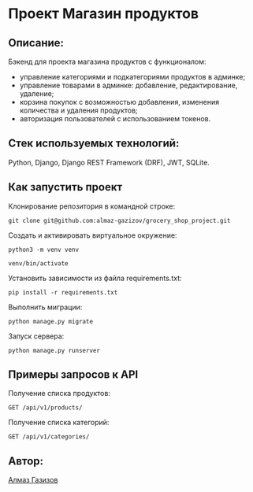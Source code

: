 # Проект Магазин продуктов

## Описание:

Бэкенд для проекта магазина продуктов с функционалом:

- управление категориями и подкатегориями продуктов в админке;
- управление товарами в админке: добавление, редактирование, удаление;
- корзина покупок с возможностью добавления, изменения количества и удаления продуктов;
- авторизация пользователей с использованием токенов.

## Стек используемых технологий:

Python, Django, Django REST Framework (DRF), JWT, SQLite.

## Как запустить проект

Клонирование репозитория в командной строке:
```
git clone git@github.com:almaz-gazizov/grocery_shop_project.git
```

Cоздать и активировать виртуальное окружение:
```
python3 -m venv venv
```
```
venv/bin/activate
```

Установить зависимости из файла requirements.txt:
```
pip install -r requirements.txt
```

Выполнить миграции:
```
python manage.py migrate
```

Запуск сервера:
```
python manage.py runserver
```


## Примеры запросов к API

Получение списка продуктов:
```
GET /api/v1/products/
```

Получение списка категорий:
```
GET /api/v1/categories/
```

## Автор:

[Алмаз Газизов](https://github.com/almaz-gazizov)